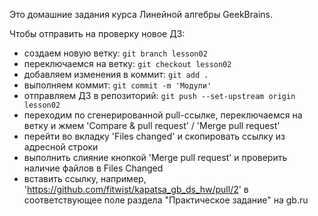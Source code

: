 Это домашние задания курса Линейной алгебры GeekBrains.

Чтобы отправить на проверку новое ДЗ:

- создаем новую ветку: `git branch lesson02`
- переключаемся на ветку: `git checkout lesson02`
- добавляем изменения в коммит: `git add .`
- выполняем коммит: `git commit -m 'Модули'`
- отправляем ДЗ в репозиторий: `git push --set-upstream origin lesson02`
- переходим по сгенерированной pull-ссылке, переключаемся на ветку и жмем 'Compare & pull request' / 'Merge pull request'
- перейти во вкладку 'Files changed' и скопировать ссылку из адресной строки
- выполнить слияние кнопкой 'Merge pull request' и проверить наличие файлов в Files Changed
- вставить ссылку, например, 'https://github.com/fitwist/kapatsa_gb_ds_hw/pull/2' в соответствующее поле раздела "Практическое задание" на gb.ru
